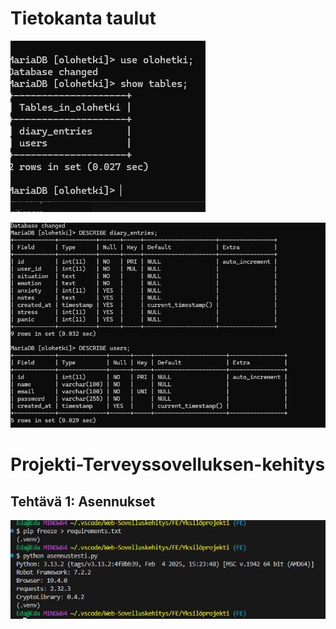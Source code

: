 # Tietokanta taulut
![Tietokanta](</public/img/Näyttökuva 2025-03-09 221740.png>)

![Taulut:](</public/img/Näyttökuva 2025-03-09 221531-1.png>)


# Projekti-Terveyssovelluksen-kehitys
## Tehtävä 1: Asennukset
![Asennukset](</public/img/Asennukset.png>)



